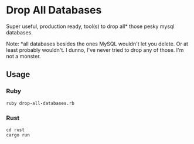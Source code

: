 # Drop All Databases

Super useful, production ready, tool(s) to drop all* those pesky mysql databases.

Note: *all databases besides the ones MySQL wouldn't let you delete. Or at least probably wouldn't. I dunno, I've never tried to drop any of those. I'm not a monster.

## Usage

### Ruby

```!shell
ruby drop-all-databases.rb
```

### Rust

```!shell
cd rust
cargo run
```
